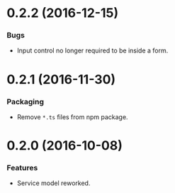 # 0.2.2 (2016-12-15)

### Bugs

* Input control no longer required to be inside a form.


# 0.2.1 (2016-11-30)

### Packaging

* Remove `*.ts` files from npm package.


# 0.2.0 (2016-10-08)

### Features

* Service model reworked.
